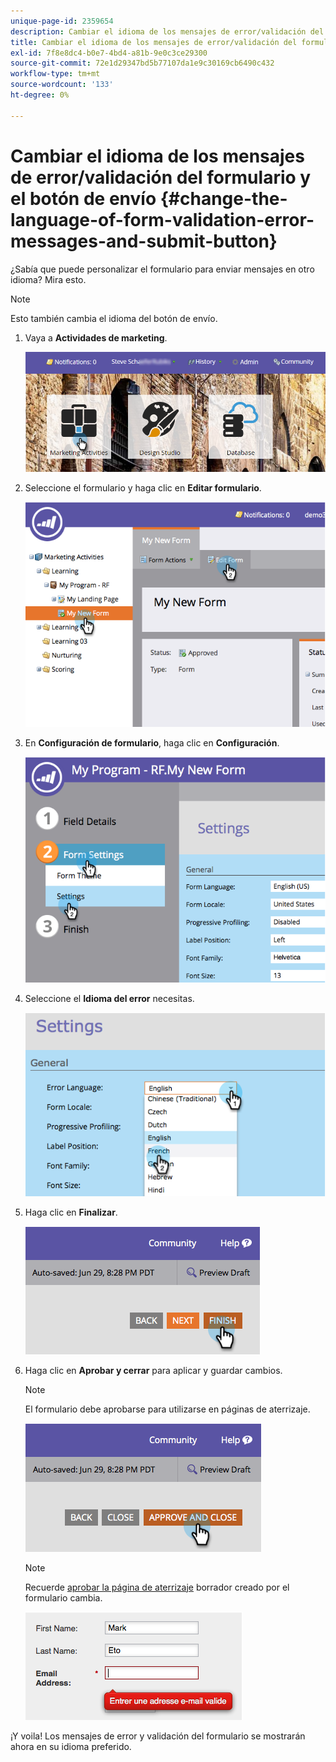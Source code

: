 ```yaml
---
unique-page-id: 2359654
description: Cambiar el idioma de los mensajes de error/validación del formulario y el botón de envío - Documentos de Marketo - Documentación del producto
title: Cambiar el idioma de los mensajes de error/validación del formulario y el botón de envío
exl-id: 7f8e8dc4-b0e7-4bd4-a81b-9e0c3ce29300
source-git-commit: 72e1d29347bd5b77107da1e9c30169cb6490c432
workflow-type: tm+mt
source-wordcount: '133'
ht-degree: 0%

---
```


# Cambiar el idioma de los mensajes de error/validación del formulario y el botón de envío {#change-the-language-of-form-validation-error-messages-and-submit-button}

¿Sabía que puede personalizar el formulario para enviar mensajes en otro idioma? Mira esto.

>[!NOTE]
>
>Esto también cambia el idioma del botón de envío.

1. Vaya a **Actividades de marketing**.

   ![](assets/login-marketing-activities-6.png)

1. Seleccione el formulario y haga clic en **Editar formulario**.

   ![](assets/image2014-9-15-12-3a47-3a46.png)

1. En **Configuración de formulario**, haga clic en **Configuración**.

   ![](assets/image2014-9-15-12-3a48-3a5.png)

1. Seleccione el **Idioma del error** necesitas.

   ![](assets/image2014-9-15-12-3a48-3a26.png)

1. Haga clic en **Finalizar**.

   ![](assets/image2014-9-15-12-3a48-3a43.png)

1. Haga clic en **Aprobar y cerrar** para aplicar y guardar cambios.

   >[!NOTE]
   >
   >El formulario debe aprobarse para utilizarse en páginas de aterrizaje.

   ![](assets/image2014-9-15-12-3a49-3a26.png)

   >[!NOTE]
   >
   >Recuerde [aprobar la página de aterrizaje](/help/marketo/product-docs/demand-generation/landing-pages/understanding-landing-pages/approve-unapprove-or-delete-a-landing-page.md) borrador creado por el formulario cambia.

   ![](assets/image2014-9-15-12-3a50-3a11.png)

¡Y voila! Los mensajes de error y validación del formulario se mostrarán ahora en su idioma preferido.
